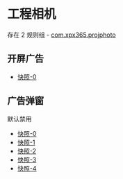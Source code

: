 # 工程相机

存在 2 规则组 - [com.xpx365.projphoto](/src/apps/com.xpx365.projphoto.ts)

## 开屏广告

- [快照-0](https://i.gkd.li/i/13827755)

## 广告弹窗

默认禁用

- [快照-0](https://i.gkd.li/i/13695604)
- [快照-1](https://i.gkd.li/i/13762212)
- [快照-2](https://i.gkd.li/i/13762195)
- [快照-3](https://i.gkd.li/i/13762196)
- [快照-4](https://i.gkd.li/i/13695668)

